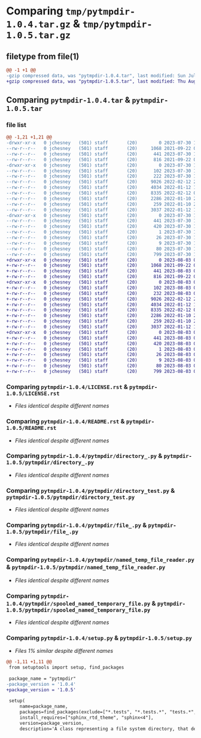 # Comparing `tmp/pytmpdir-1.0.4.tar.gz` & `tmp/pytmpdir-1.0.5.tar.gz`

## filetype from file(1)

```diff
@@ -1 +1 @@
-gzip compressed data, was "pytmpdir-1.0.4.tar", last modified: Sun Jul 30 12:44:37 2023, max compression
+gzip compressed data, was "pytmpdir-1.0.5.tar", last modified: Thu Aug  3 05:50:57 2023, max compression
```

## Comparing `pytmpdir-1.0.4.tar` & `pytmpdir-1.0.5.tar`

### file list

```diff
@@ -1,21 +1,21 @@
-drwxr-xr-x   0 jchesney   (501) staff       (20)        0 2023-07-30 12:44:37.460578 pytmpdir-1.0.4/
--rw-r--r--   0 jchesney   (501) staff       (20)     1068 2021-09-22 06:19:18.000000 pytmpdir-1.0.4/LICENSE.rst
--rw-r--r--   0 jchesney   (501) staff       (20)      441 2023-07-30 12:44:37.460737 pytmpdir-1.0.4/PKG-INFO
--rw-r--r--   0 jchesney   (501) staff       (20)      816 2021-09-22 06:19:18.000000 pytmpdir-1.0.4/README.rst
-drwxr-xr-x   0 jchesney   (501) staff       (20)        0 2023-07-30 12:44:37.458723 pytmpdir-1.0.4/pytmpdir/
--rw-r--r--   0 jchesney   (501) staff       (20)      102 2023-07-30 12:44:34.000000 pytmpdir-1.0.4/pytmpdir/__init__.py
--rw-r--r--   0 jchesney   (501) staff       (20)      222 2023-07-30 12:38:57.000000 pytmpdir-1.0.4/pytmpdir/dir_setting.py
--rw-r--r--   0 jchesney   (501) staff       (20)     9026 2022-02-12 23:54:48.000000 pytmpdir-1.0.4/pytmpdir/directory_.py
--rw-r--r--   0 jchesney   (501) staff       (20)     4034 2022-01-12 14:15:13.000000 pytmpdir-1.0.4/pytmpdir/directory_test.py
--rw-r--r--   0 jchesney   (501) staff       (20)     8335 2022-02-12 08:23:56.000000 pytmpdir-1.0.4/pytmpdir/file_.py
--rw-r--r--   0 jchesney   (501) staff       (20)     2286 2022-01-10 23:27:28.000000 pytmpdir-1.0.4/pytmpdir/named_temp_file_reader.py
--rw-r--r--   0 jchesney   (501) staff       (20)      259 2022-01-10 23:14:45.000000 pytmpdir-1.0.4/pytmpdir/pytmpdir_exception.py
--rw-r--r--   0 jchesney   (501) staff       (20)     3037 2022-01-12 13:04:58.000000 pytmpdir-1.0.4/pytmpdir/spooled_named_temporary_file.py
-drwxr-xr-x   0 jchesney   (501) staff       (20)        0 2023-07-30 12:44:37.460308 pytmpdir-1.0.4/pytmpdir.egg-info/
--rw-r--r--   0 jchesney   (501) staff       (20)      441 2023-07-30 12:44:37.000000 pytmpdir-1.0.4/pytmpdir.egg-info/PKG-INFO
--rw-r--r--   0 jchesney   (501) staff       (20)      420 2023-07-30 12:44:37.000000 pytmpdir-1.0.4/pytmpdir.egg-info/SOURCES.txt
--rw-r--r--   0 jchesney   (501) staff       (20)        1 2023-07-30 12:44:37.000000 pytmpdir-1.0.4/pytmpdir.egg-info/dependency_links.txt
--rw-r--r--   0 jchesney   (501) staff       (20)       26 2023-07-30 12:44:37.000000 pytmpdir-1.0.4/pytmpdir.egg-info/requires.txt
--rw-r--r--   0 jchesney   (501) staff       (20)        9 2023-07-30 12:44:37.000000 pytmpdir-1.0.4/pytmpdir.egg-info/top_level.txt
--rw-r--r--   0 jchesney   (501) staff       (20)       80 2023-07-30 12:44:37.461374 pytmpdir-1.0.4/setup.cfg
--rw-r--r--   0 jchesney   (501) staff       (20)      799 2023-07-30 12:44:34.000000 pytmpdir-1.0.4/setup.py
+drwxr-xr-x   0 jchesney   (501) staff       (20)        0 2023-08-03 05:50:57.531448 pytmpdir-1.0.5/
+-rw-r--r--   0 jchesney   (501) staff       (20)     1068 2021-09-22 06:19:18.000000 pytmpdir-1.0.5/LICENSE.rst
+-rw-r--r--   0 jchesney   (501) staff       (20)      441 2023-08-03 05:50:57.531563 pytmpdir-1.0.5/PKG-INFO
+-rw-r--r--   0 jchesney   (501) staff       (20)      816 2021-09-22 06:19:18.000000 pytmpdir-1.0.5/README.rst
+drwxr-xr-x   0 jchesney   (501) staff       (20)        0 2023-08-03 05:50:57.529564 pytmpdir-1.0.5/pytmpdir/
+-rw-r--r--   0 jchesney   (501) staff       (20)      102 2023-08-03 05:50:55.000000 pytmpdir-1.0.5/pytmpdir/__init__.py
+-rw-r--r--   0 jchesney   (501) staff       (20)      232 2023-08-03 05:48:47.000000 pytmpdir-1.0.5/pytmpdir/dir_setting.py
+-rw-r--r--   0 jchesney   (501) staff       (20)     9026 2022-02-12 23:54:48.000000 pytmpdir-1.0.5/pytmpdir/directory_.py
+-rw-r--r--   0 jchesney   (501) staff       (20)     4034 2022-01-12 14:15:13.000000 pytmpdir-1.0.5/pytmpdir/directory_test.py
+-rw-r--r--   0 jchesney   (501) staff       (20)     8335 2022-02-12 08:23:56.000000 pytmpdir-1.0.5/pytmpdir/file_.py
+-rw-r--r--   0 jchesney   (501) staff       (20)     2286 2022-01-10 23:27:28.000000 pytmpdir-1.0.5/pytmpdir/named_temp_file_reader.py
+-rw-r--r--   0 jchesney   (501) staff       (20)      259 2022-01-10 23:14:45.000000 pytmpdir-1.0.5/pytmpdir/pytmpdir_exception.py
+-rw-r--r--   0 jchesney   (501) staff       (20)     3037 2022-01-12 13:04:58.000000 pytmpdir-1.0.5/pytmpdir/spooled_named_temporary_file.py
+drwxr-xr-x   0 jchesney   (501) staff       (20)        0 2023-08-03 05:50:57.531182 pytmpdir-1.0.5/pytmpdir.egg-info/
+-rw-r--r--   0 jchesney   (501) staff       (20)      441 2023-08-03 05:50:57.000000 pytmpdir-1.0.5/pytmpdir.egg-info/PKG-INFO
+-rw-r--r--   0 jchesney   (501) staff       (20)      420 2023-08-03 05:50:57.000000 pytmpdir-1.0.5/pytmpdir.egg-info/SOURCES.txt
+-rw-r--r--   0 jchesney   (501) staff       (20)        1 2023-08-03 05:50:57.000000 pytmpdir-1.0.5/pytmpdir.egg-info/dependency_links.txt
+-rw-r--r--   0 jchesney   (501) staff       (20)       26 2023-08-03 05:50:57.000000 pytmpdir-1.0.5/pytmpdir.egg-info/requires.txt
+-rw-r--r--   0 jchesney   (501) staff       (20)        9 2023-08-03 05:50:57.000000 pytmpdir-1.0.5/pytmpdir.egg-info/top_level.txt
+-rw-r--r--   0 jchesney   (501) staff       (20)       80 2023-08-03 05:50:57.532017 pytmpdir-1.0.5/setup.cfg
+-rw-r--r--   0 jchesney   (501) staff       (20)      799 2023-08-03 05:50:55.000000 pytmpdir-1.0.5/setup.py
```

### Comparing `pytmpdir-1.0.4/LICENSE.rst` & `pytmpdir-1.0.5/LICENSE.rst`

 * *Files identical despite different names*

### Comparing `pytmpdir-1.0.4/README.rst` & `pytmpdir-1.0.5/README.rst`

 * *Files identical despite different names*

### Comparing `pytmpdir-1.0.4/pytmpdir/directory_.py` & `pytmpdir-1.0.5/pytmpdir/directory_.py`

 * *Files identical despite different names*

### Comparing `pytmpdir-1.0.4/pytmpdir/directory_test.py` & `pytmpdir-1.0.5/pytmpdir/directory_test.py`

 * *Files identical despite different names*

### Comparing `pytmpdir-1.0.4/pytmpdir/file_.py` & `pytmpdir-1.0.5/pytmpdir/file_.py`

 * *Files identical despite different names*

### Comparing `pytmpdir-1.0.4/pytmpdir/named_temp_file_reader.py` & `pytmpdir-1.0.5/pytmpdir/named_temp_file_reader.py`

 * *Files identical despite different names*

### Comparing `pytmpdir-1.0.4/pytmpdir/spooled_named_temporary_file.py` & `pytmpdir-1.0.5/pytmpdir/spooled_named_temporary_file.py`

 * *Files identical despite different names*

### Comparing `pytmpdir-1.0.4/setup.py` & `pytmpdir-1.0.5/setup.py`

 * *Files 1% similar despite different names*

```diff
@@ -1,11 +1,11 @@
 from setuptools import setup, find_packages
 
 package_name = "pytmpdir"
-package_version = '1.0.4'
+package_version = '1.0.5'
 
 setup(
     name=package_name,
     packages=find_packages(exclude=["*.tests", "*.tests.*", "tests.*", "tests"]),
     install_requires=["sphinx_rtd_theme", "sphinx<4"],
     version=package_version,
     description='A class representing a file system directory, that deletes on '
```

